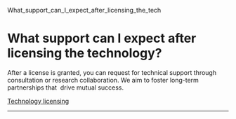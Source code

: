 What_support_can_I_expect_after_licensing_the_tech



What support can I expect after licensing the technology?
=========================================================

After a license is granted, you can request for technical support through  consultation or research collaboration. We aim to foster long-term partnerships that  drive mutual success.

[Technology licensing](https://www.sutd.edu.sg/tag/technology-licensing/)

---

